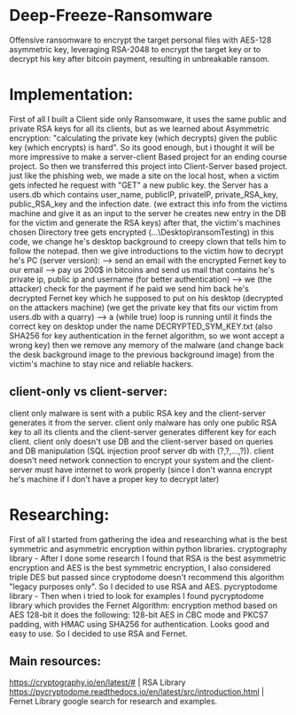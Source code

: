 # Deep-Freeze-Ransomware
Offensive ransomware to encrypt the target personal files with AES-128 asymmetric key, leveraging RSA-2048 to encrypt the target key or to decrypt his key after bitcoin payment, resulting in unbreakable ransom.

# Implementation:
First of all I built a Client side only Ransomware, it uses the same public and private RSA keys for all its
clients, but as we learned about Asymmetric encryption: "calculating the private key (which decrypts) given
the public key (which encrypts) is hard". So its good enough, but i thought it will be more impressive to make
a server-client Based project for an ending course project. So then we transferred this project into Client-Server
based project.
just like the phishing web, we made a site on the local host, when a victim gets infected he request with "GET"
a new public key.
the Server has a users.db which contains user_name, publicIP, privateIP, private_RSA_key, public_RSA_key and the infection date.
(we extract this info from the victims machine and give it as an input to the server he creates new entry in the DB
for the victim and generate the RSA keys)
after that, the victim's machines chosen Directory tree gets encrypted (...\Desktop\ransomTesting) in this code, we change
he's desktop background to creepy clown that tells him to follow the notepad.
then we give introductions to the victim how to decrypt he's PC (server version):
--> send an email with the encrypted Fernet key to our email --> pay us 200$ in bitcoins and send us mail that contains
he's private ip, public ip and username (for better authentication) --> we (the attacker) check for the payment if he 
paid we send him back he's decrypted Fernet key which he supposed to put on his desktop (decrypted on the attackers machine) 
(we get the private key that fits our victim from users.db with a quarry)
--> a (while true) loop is running until it finds the correct key on desktop under the name DECRYPTED_SYM_KEY.txt 
(also SHA256 for key authentication in the fernet algorithm, so we wont accept a wrong key)
then we remove any memory of the malware (and change back the desk background image to the previous background image) 
from the victim's machine to stay nice and reliable hackers.

## client-only vs client-server:
client only malware is sent with a public RSA key and the client-server generates it from the server.
client only malware has only one public RSA key to all its clients and the client-server generates different key for each client.
client only doesn't use DB and the client-server based on queries and DB manipulation 
(SQL injection proof server db with (?,?,...,?)).
client doesn't need network connection to encrypt your system and the client-server must have internet to work properly 
(since I don't wanna encrypt he's machine if I don't have a proper key to decrypt later)

# Researching:
First of all I started from gathering the idea and researching what is the best 
symmetric and asymmetric encryption within python libraries.
cryptography library - 
After I done some research I found that RSA is the best asymmetric encryption and AES is the best
symmetric encryption, I also considered triple DES but passed since cryptodome doesn't recommend
this algorithm "legacy purposes only". So I decided to use RSA and AES.
pycryptodome library - 
Then when i tried to look for examples I found pycryptodome library which provides the Fernet Algorithm:
encryption method based on AES 128-bit
it does the following: 128-bit AES in CBC mode and PKCS7 padding, with HMAC using SHA256 for authentication.
Looks good and easy to use. So I decided to use RSA and Fernet.

## Main resources:
https://cryptography.io/en/latest/#                                         | RSA Library
https://pycryptodome.readthedocs.io/en/latest/src/introduction.html	    | Fernet Library
google search for research and examples.

